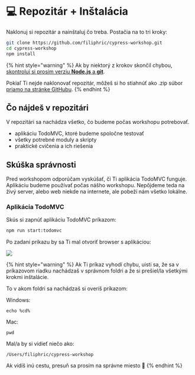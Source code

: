 # 💻 Repozitár + Inštalácia

Naklonuj si repozitár a nainštaluj čo treba. Postačia na to tri kroky:

```bash
git clone https://github.com/filiphric/cypress-workshop.git
cd cypress-workshop
npm install
```

{% hint style="warning" %}
Ak by niektorý z krokov skončil chybou, [skontroluj si prosím verziu **Node.js** a **git**](skontroluj-si-verziu-node-a-git.md).

Pokiaľ Ti nejde naklonovať repozitár, môžeš si ho stiahnúť ako .zip súbor [priamo na stránke GitHubu](https://github.com/filiphric/cypress-workshop).
{% endhint %}

## Čo nájdeš v repozitári

V repozitári sa nachádza všetko, čo budeme počas workshopu potrebovať.

* aplikáciu TodoMVC, ktoré budeme spoločne testovať
* všetky potrebné moduly a skripty
* praktické cvičenia a ich riešenia

## Skúška správnosti

Pred workshopom odporúčam vyskúšať, či Ti aplikácia TodoMVC funguje. Aplikáciu budeme používať počas nášho workshopu. Nepôjdeme teda na živý server, alebo web niekde na internete, ale pobeží nám všetko lokálne.

### Aplikácia TodoMVC <a id="aplikacia-todomvc"></a>

Skús si zapnúť aplikáciu TodoMVC príkazom:

```bash
npm run start:todomvc
```

Po zadaní príkazu by sa Ti mal otvoriť browser s aplikáciou:

![](https://blobscdn.gitbook.com/v0/b/gitbook-28427.appspot.com/o/assets%2F-LttIMlpZYOezH3vqWQe%2F-LtvM117xSli1D2CUiO-%2F-LtvS28kSgNGkzusuQPX%2FSni%CC%81mka%20obrazovky%202019-11-17%20o%2023.19.57.png?alt=media&token=670b1ffb-14c9-4645-b3e4-f89d62f77785)

{% hint style="warning" %}
Ak Ti príkaz vyhodí chybu, uisti sa, že sa v príkazovom riadku nachádzaš v správnom foldri a že si prešiel/la všetkými krokmi inštalácie.‌

To v akom foldri sa nachádzaš si overíš príkazom:

Windows:

```text
echo %cd%
```

Mac:

```text
pwd
```

Mal/a by si vidieť niečo ako:

```text
/Users/filiphric/cypress-workshop
```

Ak vidíš inú cestu, presuň sa prosím na správne miesto 🙂
{% endhint %}

